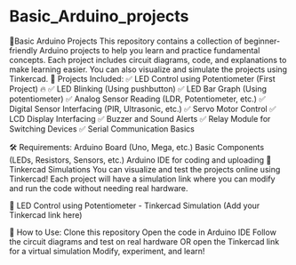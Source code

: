 # Basic_Arduino_projects
🚀Basic Arduino Projects This repository contains a collection of beginner-friendly Arduino projects to help you learn and practice fundamental concepts. Each project includes circuit diagrams, code, and explanations to make learning easier. You can also visualize and simulate the projects using Tinkercad.
📌 Projects Included:
✅ LED Control using Potentiometer (First Project) 🔥
✅ LED Blinking (Using pushbutton)
✅ LED Bar Graph (Using potentiometer)
✅ Analog Sensor Reading (LDR, Potentiometer, etc.)
✅ Digital Sensor Interfacing (PIR, Ultrasonic, etc.)
✅ Servo Motor Control
✅ LCD Display Interfacing
✅ Buzzer and Sound Alerts
✅ Relay Module for Switching Devices
✅ Serial Communication Basics

🛠 Requirements:
Arduino Board (Uno, Mega, etc.)
Basic Components (LEDs, Resistors, Sensors, etc.)
Arduino IDE for coding and uploading
🔗 Tinkercad Simulations
You can visualize and test the projects online using Tinkercad! Each project will have a simulation link where you can modify and run the code without needing real hardware.

🔗 LED Control using Potentiometer - Tinkercad Simulation (Add your Tinkercad link here)

📖 How to Use:
Clone this repository
Open the code in Arduino IDE
Follow the circuit diagrams and test on real hardware OR open the Tinkercad link for a virtual simulation
Modify, experiment, and learn!
